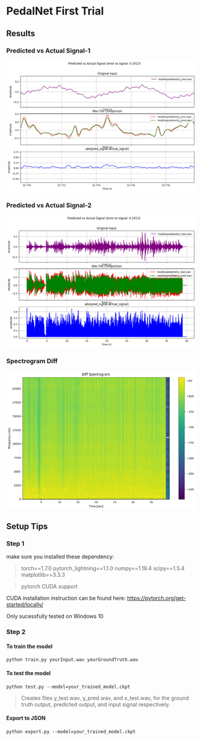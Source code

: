 ﻿# PedalNet First Trial
 ## Results
 ### Predicted vs Actual Signal-1
 ![alt text](https://github.com/jocekav/MUSI6106-Project/blob/shan/pedalnet/detail_signal_comparison_e2s_0.1413.png?raw=true)
 
 ### Predicted vs Actual Signal-2
 ![alt text](https://github.com/jocekav/MUSI6106-Project/blob/shan/pedalnet/signal_comparison_e2s_0.1413.png?raw=true)
 
 ### Spectrogram Diff
 ![alt text](https://github.com/jocekav/MUSI6106-Project/blob/shan/pedalnet/diff_spectrogram.png?raw=true)
 
 
 
## Setup Tips
### Step 1
make sure you installed these dependency:
>torch==1.7.0
pytorch_lightning==1.1.0
numpy==1.19.4
scipy==1.5.4
matplotlib==3.3.3

>pytorch CUDA support

CUDA installation instruction can be found here:
https://pytorch.org/get-started/locally/

Only sucessfully tested on Windows 10

### Step 2
#### To train the model
    python train.py yourInput.wav yourGroundTruth.wav

#### To test the model
    python test.py --model=your_trained_model.ckpt

>Creates files y_test.wav, y_pred.wav, and x_test.wav, for the ground truth output, predicted output, and input signal respectively.

#### Export to JSON
    python export.py --model=your_trained_model.ckpt


